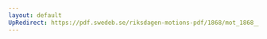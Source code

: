 ```yaml
---
layout: default
UpRedirect: https://pdf.swedeb.se/riksdagen-motions-pdf/1868/mot_1868__ak__00173/mot_1868__ak__00173_003.pdf
---
```

